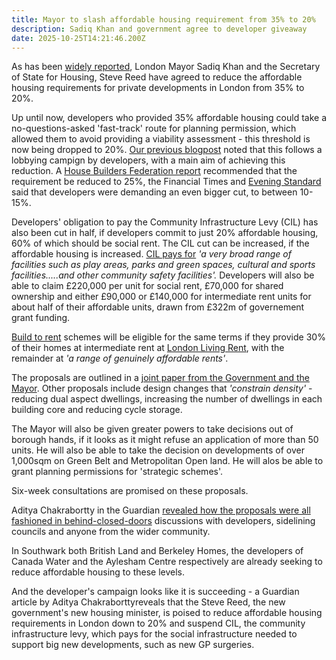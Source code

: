 ```yaml
---
title: Mayor to slash affordable housing requirement from 35% to 20%
description: Sadiq Khan and government agree to developer giveaway
date: 2025-10-25T14:21:46.200Z
---
```

As has been [widely reported](https://www.theguardian.com/society/2025/oct/23/ministers-confirm-plans-to-reduce-londons-affordable-housing-quotas), London Mayor Sadiq Khan and the Secretary of State for Housing, Steve Reed have agreed to reduce the affordable housing requirements for private developments in London from 35% to 20%.  

Up until now, developers who provided 35% affordable housing could take a no-questions-asked 'fast-track' route for planning permission, which allowed them to avoid providing a viability assessment - this threshold is now being dropped to 20%.  [Our previous blogpost](https://www.35percent.org/posts/nearly-1-000-empty-homes-on-the-aylesbury-estate/) noted that this follows a lobbying campign by developers, with a main aim of achieving this reduction.  A [House Builders Federation report](https://www.hbf.co.uk/documents/14913/Mind_the_Gap_Examining_Londons_housing_shortfall.pdf) recommended that the requirement be reduced to 25%, the Financial Times and [Evening Standard](https://www.standard.co.uk/news/london/housing-crisis-sadiq-khan-affordable-homes-rule-gla-mayor-b1250874.html) said that developers were demanding an even bigger cut, to between 10-15%. 

Developers' obligation to pay the Community Infrastructure Levy (CIL) has also been cut in half, if developers commit to just 20% affordable housing, 60% of which should be social rent.  The CIL cut can be increased, if the affordable housing is increased.  [CIL pays for](https://assets.publishing.service.gov.uk/media/5a7969dc40f0b63d72fc59ba/1897278.pdf) *'a very broad range of facilities such as play areas, parks and green spaces, cultural and sports facilities.....and other community safety facilities'.*  Developers will also be able to claim £220,000 per unit for social rent, £70,000 for shared ownership and either £90,000 or £140,000 for intermediate rent units for about half of their affordable units, drawn from £322m of governement grant funding.

[Build to rent](https://www.gov.uk/guidance/build-to-rent) schemes will  be eligible for the same terms if they provide 30% of their homes at intermediate rent at [London Living Rent](https://www.london.gov.uk/programmes-strategies/housing-and-land/buying-and-owning-home/london-living-rent), with the remainder at *'a range of genuinely affordable rents'*.

The proposals are outlined in a [joint paper from the Government and the Mayor](https://assets.publishing.service.gov.uk/media/68fa1ab730c331c88be6f00a/support-for-house-building-in-london.pdf).  Other proposals include design changes that  *'constrain density'* - reducing dual aspect dwellings, increasing the number of dwellings in each building core and reducing cycle storage. 

The Mayor will also be given greater powers to take decisions out of borough hands, if it looks as it might refuse an application of more than 50 units.  He will also be able to take the decision on developments of over 1,000sqm on Green Belt and Metropolitan Open land.  He will alos be able to grant planning permissions for 'strategic schemes'.

Six-week consultations are promised on these proposals.  

Aditya Chakrabortty in the Guardian [revealed how the proposals were all fashioned in behind-closed-doors](https://www.theguardian.com/commentisfree/2025/oct/15/labour-housing-memo-leak-steve-reed) discussions with developers, sidelining councils and anyone from the wider community.



In Southwark both British Land and Berkeley Homes, the developers of Canada Water and the Aylesham Centre respectively are already seeking to reduce affordable housing to these levels.

And the developer's campaign looks like it is succeeding - a Guardian article by Aditya Chakraborttyreveals that the Steve Reed, the new government's new housing minister, is poised to reduce affordable housing requirements in London down to 20% and suspend CIL, the community infrastructure levy, which pays for the social infrastructure needed to support big new developments, such as new GP surgeries.